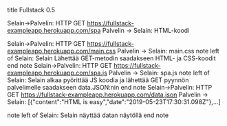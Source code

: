 title Fullstack 0.5


Selain->Palvelin: HTTP GET https://fullstack-exampleapp.herokuapp.com/spa
Palvelin -> Selain: HTML-koodi

Selain->Palvelin: HTTP GET https://fullstack-exampleapp.herokuapp.com/main.css
Palvelin -> Selain: main.css
note left of Selain: 
Selain Lähettää GET-metodin saadakseen
HTML- ja CSS-koodit
end note
Selain->Palvelin: HTTP GET https://fullstack-exampleapp.herokuapp.com/spa.js
Palvelin -> Selain: spa.js
note left of Selain: 
Selain alkaa pyörittää JS koodia ja lähettää
GET pyynnön palvelimelle saadakseen data.JSON:nin
end note
Selain->Palvelin: HTTP GET https://fullstack-exampleapp.herokuapp.com/data.json
Palvelin -> Selain: [{"content":"HTML is easy","date":"2019-05-23T17:30:31.098Z"},...]

note left of Selain: 
Selain näyttää datan näytöllä
end note
